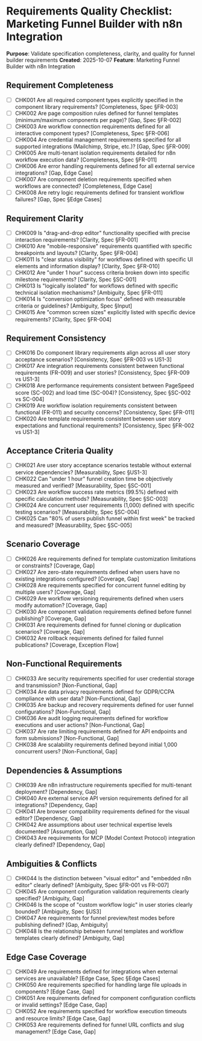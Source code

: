 # Requirements Quality Checklist: Marketing Funnel Builder with n8n Integration

**Purpose**: Validate specification completeness, clarity, and quality for funnel builder requirements
**Created**: 2025-10-07
**Feature**: Marketing Funnel Builder with n8n Integration

## Requirement Completeness

- [ ] CHK001 Are all required component types explicitly specified in the component library requirements? [Completeness, Spec §FR-003]
- [ ] CHK002 Are page composition rules defined for funnel templates (minimum/maximum components per page)? [Gap, Spec §FR-002]
- [ ] CHK003 Are workflow connection requirements defined for all interactive component types? [Completeness, Spec §FR-006]
- [ ] CHK004 Are credential management requirements specified for all supported integrations (Mailchimp, Stripe, etc.)? [Gap, Spec §FR-009]
- [ ] CHK005 Are multi-tenant isolation requirements detailed for n8n workflow execution data? [Completeness, Spec §FR-011]
- [ ] CHK006 Are error handling requirements defined for all external service integrations? [Gap, Edge Case]
- [ ] CHK007 Are component deletion requirements specified when workflows are connected? [Completeness, Edge Case]
- [ ] CHK008 Are retry logic requirements defined for transient workflow failures? [Gap, Spec §Edge Cases]

## Requirement Clarity

- [ ] CHK009 Is "drag-and-drop editor" functionality specified with precise interaction requirements? [Clarity, Spec §FR-001]
- [ ] CHK010 Are "mobile-responsive" requirements quantified with specific breakpoints and layouts? [Clarity, Spec §FR-004]
- [ ] CHK011 Is "clear status visibility" for workflows defined with specific UI elements and information display? [Clarity, Spec §FR-010]
- [ ] CHK012 Are "under 1 hour" success criteria broken down into specific milestone requirements? [Clarity, Spec §SC-001]
- [ ] CHK013 Is "logically isolated" for workflows defined with specific technical isolation mechanisms? [Ambiguity, Spec §FR-011]
- [ ] CHK014 Is "conversion optimization focus" defined with measurable criteria or guidelines? [Ambiguity, Spec §Input]
- [ ] CHK015 Are "common screen sizes" explicitly listed with specific device requirements? [Clarity, Spec §FR-004]

## Requirement Consistency

- [ ] CHK016 Do component library requirements align across all user story acceptance scenarios? [Consistency, Spec §FR-003 vs US1-3]
- [ ] CHK017 Are integration requirements consistent between functional requirements (FR-009) and user stories? [Consistency, Spec §FR-009 vs US1-3]
- [ ] CHK018 Are performance requirements consistent between PageSpeed score (SC-002) and load time (SC-004)? [Consistency, Spec §SC-002 vs SC-004]
- [ ] CHK019 Are workflow isolation requirements consistent between functional (FR-011) and security concerns? [Consistency, Spec §FR-011]
- [ ] CHK020 Are template requirements consistent between user story expectations and functional requirements? [Consistency, Spec §FR-002 vs US1-3]

## Acceptance Criteria Quality

- [ ] CHK021 Are user story acceptance scenarios testable without external service dependencies? [Measurability, Spec §US1-3]
- [ ] CHK022 Can "under 1 hour" funnel creation time be objectively measured and verified? [Measurability, Spec §SC-001]
- [ ] CHK023 Are workflow success rate metrics (99.5%) defined with specific calculation methods? [Measurability, Spec §SC-003]
- [ ] CHK024 Are concurrent user requirements (1,000) defined with specific testing scenarios? [Measurability, Spec §SC-004]
- [ ] CHK025 Can "80% of users publish funnel within first week" be tracked and measured? [Measurability, Spec §SC-005]

## Scenario Coverage

- [ ] CHK026 Are requirements defined for template customization limitations or constraints? [Coverage, Gap]
- [ ] CHK027 Are zero-state requirements defined when users have no existing integrations configured? [Coverage, Gap]
- [ ] CHK028 Are requirements specified for concurrent funnel editing by multiple users? [Coverage, Gap]
- [ ] CHK029 Are workflow versioning requirements defined when users modify automation? [Coverage, Gap]
- [ ] CHK030 Are component validation requirements defined before funnel publishing? [Coverage, Gap]
- [ ] CHK031 Are requirements defined for funnel cloning or duplication scenarios? [Coverage, Gap]
- [ ] CHK032 Are rollback requirements defined for failed funnel publications? [Coverage, Exception Flow]

## Non-Functional Requirements

- [ ] CHK033 Are security requirements specified for user credential storage and transmission? [Non-Functional, Gap]
- [ ] CHK034 Are data privacy requirements defined for GDPR/CCPA compliance with user data? [Non-Functional, Gap]
- [ ] CHK035 Are backup and recovery requirements defined for user funnel configurations? [Non-Functional, Gap]
- [ ] CHK036 Are audit logging requirements defined for workflow executions and user actions? [Non-Functional, Gap]
- [ ] CHK037 Are rate limiting requirements defined for API endpoints and form submissions? [Non-Functional, Gap]
- [ ] CHK038 Are scalability requirements defined beyond initial 1,000 concurrent users? [Non-Functional, Gap]

## Dependencies & Assumptions

- [ ] CHK039 Are n8n infrastructure requirements specified for multi-tenant deployment? [Dependency, Gap]
- [ ] CHK040 Are external service API version requirements defined for all integrations? [Dependency, Gap]
- [ ] CHK041 Are browser compatibility requirements defined for the visual editor? [Dependency, Gap]
- [ ] CHK042 Are assumptions about user technical expertise levels documented? [Assumption, Gap]
- [ ] CHK043 Are requirements for MCP (Model Context Protocol) integration clearly defined? [Dependency, Gap]

## Ambiguities & Conflicts

- [ ] CHK044 Is the distinction between "visual editor" and "embedded n8n editor" clearly defined? [Ambiguity, Spec §FR-001 vs FR-007]
- [ ] CHK045 Are component configuration validation requirements clearly specified? [Ambiguity, Gap]
- [ ] CHK046 Is the scope of "custom workflow logic" in user stories clearly bounded? [Ambiguity, Spec §US3]
- [ ] CHK047 Are requirements for funnel preview/test modes before publishing defined? [Gap, Ambiguity]
- [ ] CHK048 Is the relationship between funnel templates and workflow templates clearly defined? [Ambiguity, Gap]

## Edge Case Coverage

- [ ] CHK049 Are requirements defined for integrations when external services are unavailable? [Edge Case, Spec §Edge Cases]
- [ ] CHK050 Are requirements specified for handling large file uploads in components? [Edge Case, Gap]
- [ ] CHK051 Are requirements defined for component configuration conflicts or invalid settings? [Edge Case, Gap]
- [ ] CHK052 Are requirements specified for workflow execution timeouts and resource limits? [Edge Case, Gap]
- [ ] CHK053 Are requirements defined for funnel URL conflicts and slug management? [Edge Case, Gap]